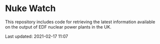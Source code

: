 # Nuke Watch

This repository includes code for retrieving the latest information available on the output of EDF nuclear power plants in the UK.

Last updated: 2021-02-17 11:07